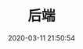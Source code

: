 ---
pageComponent: 
  name: Catalogue
  data: 
    key: 02.后端
    imgUrl: /img/ui.png
    description: python django
title: 后端
date: 2020-03-11 21:50:54
permalink: /ui
sidebar: false
article: false
comment: false
editLink: false
---